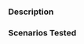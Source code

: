 <!--

Thank you for contributing to the Firebase community! Please fill out the form below.

Run the linter and test suite
==============================
Run `npm test` to make sure your changes compile properly and the tests all pass on your local machine. We've hooked up this repo with continuous integration to double check those things for you.

-->

### Description

<!-- 
Are you fixing a bug? Implementing a new feature? Make sure we have the context around your change. Link to other relevant issues or pull requests. 

Please link the internal bug number if applicable here too.
-->

### Scenarios Tested

<!-- 

Write a list of all the user journeys and edge cases you've tested. 

For framework adapters:

At a minimum this should mean that you've run the code locally via 

npx ts-node --esm=true  path/to/adapter/build/.../@apphosting/adapter${adapter name}/src/bin/build.ts

For more complex changes testing with the buildpacks (https://github.com/GoogleCloudPlatform/buildpacks) + verdaccio setup from this pr https://github.com/FirebaseExtended/firebase-framework-tools/pull/170 
is recommended to make everything works end to end

-->
